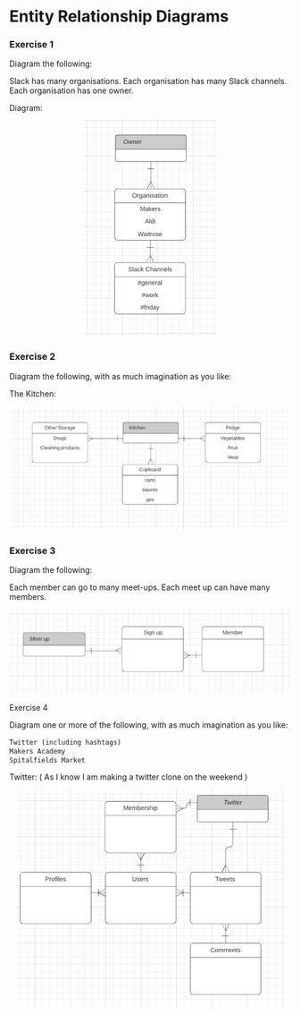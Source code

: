 # Entity Relationship Diagrams

### Exercise 1
Diagram the following:

Slack has many organisations. Each organisation has many Slack channels. Each organisation has one owner.

Diagram:
<center>
  <img src='images/slack.png'>
</center>

### Exercise 2

Diagram the following, with as much imagination as you like:

The Kitchen:
<center>
  <img src='images/kitchen.png'>
</center>

### Exercise 3

Diagram the following:

Each member can go to many meet-ups. Each meet up can have many members.
<center>
  <img src='images/meetup.png'>
</center>

Exercise 4

Diagram one or more of the following, with as much imagination as you like:

    Twitter (including hashtags)
    Makers Academy
    Spitalfields Market

Twitter: ( As I know I am making a twitter clone on the weekend )
<center>
  <img src='images/twitter.png'>
</center>
